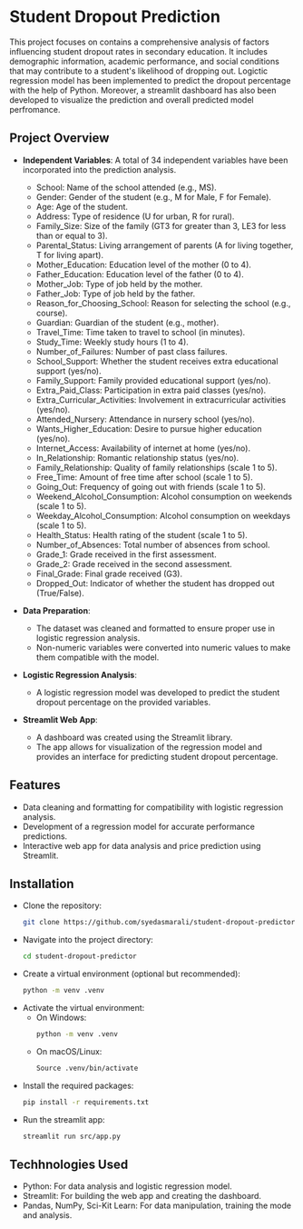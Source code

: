 # Student Dropout Prediction

This project focuses on contains a comprehensive analysis of factors influencing student dropout rates in secondary education. It includes demographic information, academic performance, and social conditions that may contribute to a student's likelihood of dropping out.
Logictic regression model has been implemented to predict the dropout percentage with the help of Python. Moreover, a streamlit dashboard has also been developed to visualize the prediction and overall predicted model perfromance.

## Project Overview

- **Independent Variables**:
  A total of 34 independent variables have been incorporated into the prediction analysis. 
  - School: Name of the school attended (e.g., MS).
  - Gender: Gender of the student (e.g., M for Male, F for Female).
  - Age: Age of the student.
  - Address: Type of residence (U for urban, R for rural).
  - Family_Size: Size of the family (GT3 for greater than 3, LE3 for less than or equal to 3).
  - Parental_Status: Living arrangement of parents (A for living together, T for living apart).
  - Mother_Education: Education level of the mother (0 to 4).
  - Father_Education: Education level of the father (0 to 4).
  - Mother_Job: Type of job held by the mother.
  - Father_Job: Type of job held by the father.
  - Reason_for_Choosing_School: Reason for selecting the school (e.g., course).
  - Guardian: Guardian of the student (e.g., mother).
  - Travel_Time: Time taken to travel to school (in minutes).
  - Study_Time: Weekly study hours (1 to 4).
  - Number_of_Failures: Number of past class failures.
  - School_Support: Whether the student receives extra educational support (yes/no).
  - Family_Support: Family provided educational support (yes/no).
  - Extra_Paid_Class: Participation in extra paid classes (yes/no).
  - Extra_Curricular_Activities: Involvement in extracurricular activities (yes/no).
  - Attended_Nursery: Attendance in nursery school (yes/no).
  - Wants_Higher_Education: Desire to pursue higher education (yes/no).
  - Internet_Access: Availability of internet at home (yes/no).
  - In_Relationship: Romantic relationship status (yes/no).
  - Family_Relationship: Quality of family relationships (scale 1 to 5).
  - Free_Time: Amount of free time after school (scale 1 to 5).
  - Going_Out: Frequency of going out with friends (scale 1 to 5).
  - Weekend_Alcohol_Consumption: Alcohol consumption on weekends (scale 1 to 5).
  - Weekday_Alcohol_Consumption: Alcohol consumption on weekdays (scale 1 to 5).
  - Health_Status: Health rating of the student (scale 1 to 5).
  - Number_of_Absences: Total number of absences from school.
  - Grade_1: Grade received in the first assessment.
  - Grade_2: Grade received in the second assessment.
  - Final_Grade: Final grade received (G3).
  - Dropped_Out: Indicator of whether the student has dropped out (True/False).

- **Data Preparation**: 
  - The dataset was cleaned and formatted to ensure proper use in logistic regression analysis.
  - Non-numeric variables were converted into numeric values to make them compatible with the model.

- **Logistic Regression Analysis**: 
  - A logistic regression model was developed to predict the student dropout percentage on the provided variables.

- **Streamlit Web App**: 
  - A dashboard was created using the Streamlit library.
  - The app allows for visualization of the regression model and provides an interface for predicting student dropout percentage.

## Features

- Data cleaning and formatting for compatibility with logistic regression analysis.
- Development of a regression model for accurate performance predictions.
- Interactive web app for data analysis and price prediction using Streamlit.

## Installation

- Clone the repository:
   ```bash
   git clone https://github.com/syedasmarali/student-dropout-predictor.git
   
- Navigate into the project directory:
  ```bash
  cd student-dropout-predictor

- Create a virtual environment (optional but recommended):
  ```bash
  python -m venv .venv

- Activate the virtual environment:
  - On Windows:
    ```bash
    python -m venv .venv
  - On macOS/Linux:
    ```bash
    Source .venv/bin/activate

- Install the required packages:
  ```bash
  pip install -r requirements.txt

- Run the streamlit app:
  ```bash
  streamlit run src/app.py


## Techhnologies Used

- Python: For data analysis and logistic regression model.
- Streamlit: For building the web app and creating the dashboard.
- Pandas, NumPy, Sci-Kit Learn: For data manipulation, training the mode and analysis.
